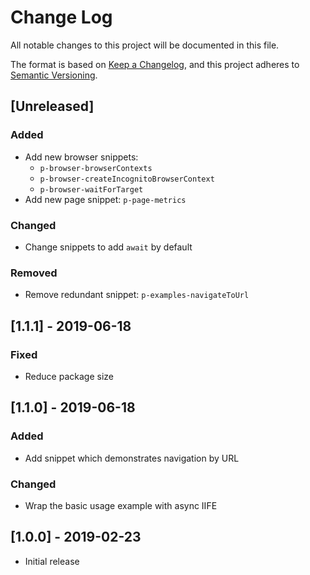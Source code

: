 # Change Log

All notable changes to this project will be documented in this file.

The format is based on [Keep a Changelog](https://keepachangelog.com/en/1.0.0/),
and this project adheres to [Semantic Versioning](https://semver.org/spec/v2.0.0.html).

## [Unreleased]

### Added

- Add new browser snippets:
  - `p-browser-browserContexts`
  - `p-browser-createIncognitoBrowserContext`
  - `p-browser-waitForTarget`
- Add new page snippet: `p-page-metrics`

### Changed

- Change snippets to add `await` by default

### Removed

- Remove redundant snippet: `p-examples-navigateToUrl`

## [1.1.1] - 2019-06-18

### Fixed

- Reduce package size

## [1.1.0] - 2019-06-18

### Added

- Add snippet which demonstrates navigation by URL

### Changed

- Wrap the basic usage example with async IIFE

## [1.0.0] - 2019-02-23

- Initial release
